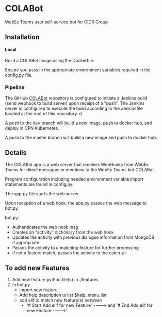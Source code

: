 # COLABot
WebEx Teams user self-service bot for CIDR Group

## Installation
#### Local
Build a COLABot image using the Dockerfile.

Ensure you pass in the appropriate environment variables required in the config.py file.


### Pipeline
The GitHub [COLABot](https://github.com/ciscops/colabot) repository is configured to initiate a Jenkins build
(send webhook to build server) upon receipt of a "push". The Jenkins server is configured to execute the build according
 to the Jenkinsfile located at the root of this repository.
d

A push to the dev branch will build a new image, push to docker hub, and deploy in CPN Kubernetes.


A push to the master branch will build a new image and push to docker hub.

## Details
The COLABot app is a web server that receives WebHooks from WebEx Teams for direct messages or mentions to the WebEx Teams
bot COLABot.

Program configuration including needed environment variable import statements are found in config.py.

The app.py file starts the web server.

Upon reception of a web hook, the app.py passes the web message to bot.py.

bot.py:
  - Authenticates the web hook msg
  - Creates an "activity" dictionary from the web hook
  - Updates the activity with previous dialogue information from MongoDB if appropriate
  - Passes the activity to a matching feature for further processing
  - If not a feature match, passes the activity to the catch-all

## To add new Features
1. Add new feature python file(s) in ./features
2. In bot.py
    - import new feature
    - Add help description to list $help_menu_list
    - add elif to match new feature(s) between
        - '# Start Add elif for new Feature' ----> and '# End Add elif for new Feature ---->'

